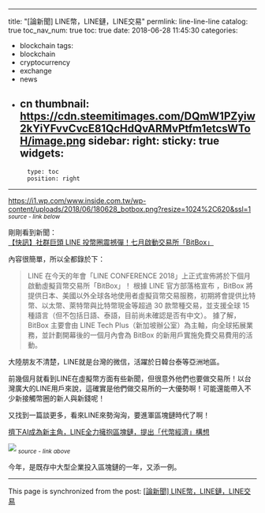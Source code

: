 
---
title: "[論新聞] LINE幣，LINE鏈，LINE交易"
permlink: line-line-line
catalog: true
toc_nav_num: true
toc: true
date: 2018-06-28 11:45:30
categories:
- blockchain
tags:
- blockchain
- cryptocurrency
- exchange
- news
- cn
thumbnail: https://cdn.steemitimages.com/DQmW1PZyiw2kYiYFvvCvcE81QcHdQvARMvPtfm1etcsWToH/image.png
sidebar:
    right:
        sticky: true
widgets:
    -
        type: toc
        position: right
---


https://i1.wp.com/www.inside.com.tw/wp-content/uploads/2018/06/180628_botbox.png?resize=1024%2C620&ssl=1
<sub>*source - link below*</sub>

剛剛看到新聞：[【快訊】社群巨頭 LINE 投幣圈震撼彈！七月啟動交易所「BitBox」](https://www.inside.com.tw/2018/06/28/line-exchange-bitbox)

內容很簡單，所以全都錄於下：

>LINE 在今天的年會「LINE CONFERENCE 2018」上正式宣佈將於下個月啟動虛擬貨幣交易所「BitBox」！
>根據 LINE 官方部落格宣布 ，BitBox 將提供日本、美國以外全球各地使用者虛擬貨幣交易服務，初期將會提供比特幣、以太幣、萊特幣與比特幣現金等超過 30 款幣種交易，並支援全球 15 種語言（但不包括日語、泰語，目前尚未確認是否有中文）。
>據了解，BitBox 主要會由 LINE Tech Plus（新加坡辦公室）為主軸，向全球拓展業務，並計劃開幕後的一個月內會為 BitBox 的新用戶實施免費交易費用的活動。

大陸朋友不清楚，LINE就是台灣的微信，活躍於日韓台泰等亞洲地區。

前幾個月就看到LINE在虛擬幣方面有些新聞，但很意外他們也要做交易所！以台灣廣大的LINE用戶來說，這確實是他們做交易所的一大優勢啊！可能還能帶入不少新接觸幣圈的新人與新錢呢！

又找到一篇談更多，看來LINE來勢洶洶，要進軍區塊鏈時代了啊！

[擠下AI成為新主角，LINE全力擁抱區塊鏈，提出「代幣經濟」構想](https://www.bnext.com.tw/article/49697/line-base-on-blockchain-develop-token-economy)

![](https://cdn.steemitimages.com/DQmW1PZyiw2kYiYFvvCvcE81QcHdQvARMvPtfm1etcsWToH/image.png)
<sub>*source - link above*</sub>

今年，是既存中大型企業投入區塊鏈的一年，又添一例。

- - -

This page is synchronized from the post: [[論新聞] LINE幣，LINE鏈，LINE交易](https://steemit.com/@deanliu/line-line-line)
